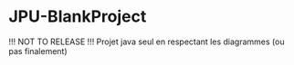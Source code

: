 # JPU-BlankProject

!!! NOT TO RELEASE !!!
Projet java seul en respectant les diagrammes (ou pas finalement)
